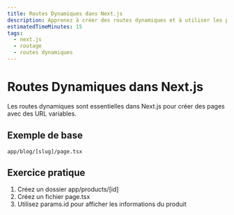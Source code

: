 ```yaml
---
title: Routes Dynamiques dans Next.js
description: Apprenez à créer des routes dynamiques et à utiliser les paramètres d'URL
estimatedTimeMinutes: 15
tags:
  - next.js
  - routage
  - routes dynamiques
---
```


# Routes Dynamiques dans Next.js

Les routes dynamiques sont essentielles dans Next.js pour créer des pages avec des URL variables.

## Exemple de base

`
app/blog/[slug]/page.tsx
`

## Exercice pratique

1. Créez un dossier app/products/[id]
2. Créez un fichier page.tsx
3. Utilisez params.id pour afficher les informations du produit

